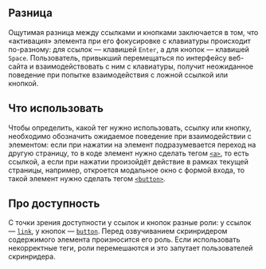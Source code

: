## Разница

Ощутимая разница между ссылками и кнопками заключается в том, что «активация» элемента при его фокусировке с клавиатуры происходит по-разному: для ссылок — клавишей `Enter`, а для кнопок — клавишей `Space`. Пользователь, привыкший перемещаться по интерфейсу веб-сайта и взаимодействовать с ним с клавиатуры, получит неожиданное поведение при попытке взаимодействия с ложной ссылкой или кнопкой.

## Что использовать

Чтобы определить, какой тег нужно использовать, ссылку или кнопку, необходимо обозначить ожидаемое поведение при взаимодействии с элементом: если при нажатии на элемент подразумевается переход на другую страницу, то в коде элемент нужно сделать тегом [`<a>`](/html/a/), то есть ссылкой, а если при нажатии произойдёт действие в рамках текущей страницы, например, откроется модальное окно с формой входа, то такой элемент нужно сделать тегом [`<button>`](/html/button/).

## Про доступность

С точки зрения доступности у ссылок и кнопок разные роли: у ссылок — [`link`](/a11y/role-link/), у кнопок — [`button`](/a11y/role-button/). Перед озвучиванием скринридером содержимого элемента произносится его роль. Если использовать некорректные теги, роли перемешаются и это запутает пользователей скринридера.
